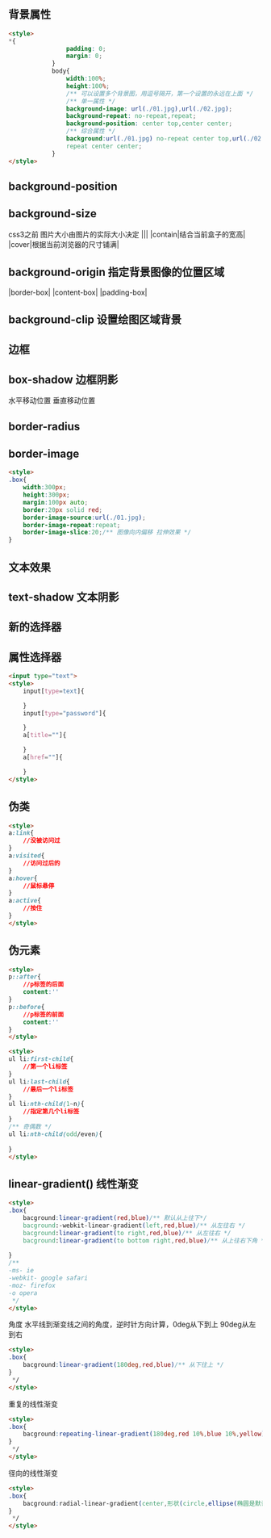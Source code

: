 ## 背景属性

```html
<style>
*{
                padding: 0;
                margin: 0;
            }
            body{
                width:100%;
                height:100%;
                /** 可以设置多个背景图，用逗号隔开，第一个设置的永远在上面 */
                /** 单一属性 */
                background-image: url(./01.jpg),url(./02.jpg);
                background-repeat: no-repeat,repeat;
                background-position: center top,center center;
                /** 综合属性 */
                background:url(./01.jpg) no-repeat center top,url(./02.jpg)
                repeat center center; 
            }
</style>
```

## background-position

## background-size
css3之前 图片大小由图片的实际大小决定
|||
|contain|结合当前盒子的宽高|
|cover|根据当前浏览器的尺寸铺满|

## background-origin 指定背景图像的位置区域

|border-box|
|content-box|
|padding-box|

## background-clip 设置绘图区域背景

## 边框
## box-shadow 边框阴影
水平移动位置
垂直移动位置

## border-radius

## border-image

```html
<style>
.box{
    width:300px;
    height:300px;
    margin:100px auto;
    border:20px solid red;
    border-image-source:url(./01.jpg);
    border-image-repeat:repeat;
    border-image-slice:20;/** 图像向内偏移 拉伸效果 */
}
```

## 文本效果
## text-shadow 文本阴影


## 新的选择器
## 属性选择器
```html
<input type="text">
<style>
    input[type=text]{

    }
    input[type="password"]{

    }
    a[title=""]{

    }
    a[href=""]{

    }
</style>
```

## 伪类
```html
<style>
a:link{
    //没被访问过
}
a:visited{
    //访问过后的
}
a:hover{
    //鼠标悬停
}
a:active{
    //按住
}
</style>
```
## 伪元素
```html
<style>
p::after{
    //p标签的后面
    content:''
}
p::before{
    //p标签的前面
    content:''
}
</style>
```

```html
<style>
ul li:first-child{
    //第一个li标签
}
ul li:last-child{
    //最后一个li标签
}
ul li:nth-child(1~n){
    //指定第几个li标签
}
/** 奇偶数 */
ul li:nth-child(odd/even){
    
}
</style>
```

## linear-gradient() 线性渐变
```html
<style>
.box{
    bacground:linear-gradient(red,blue)/** 默认从上往下*/
    bacground:-webkit-linear-gradient(left,red,blue)/** 从左往右 */
    bacground:linear-gradient(to right,red,blue)/** 从左往右 */
    bacground:linear-gradient(to bottom right,red,blue)/** 从上往右下角 */
    
} 
/** 
-ms- ie
-webkit- google safari
-moz- firefox
-o opera
 */
</style>
```
角度 水平线到渐变线之间的角度，逆时针方向计算，0deg从下到上 90deg从左到右
```html
<style>
.box{
    bacground:linear-gradient(180deg,red,blue)/** 从下往上 */
} 
 */
</style>
```
重复的线性渐变
```html
<style>
.box{
    bacground:repeating-linear-gradient(180deg,red 10%,blue 10%,yellow)/** 从下往上 */
} 
 */
</style>
```
径向的线性渐变
```html
<style>
.box{
    bacground:radial-linear-gradient(center,形状(circle,ellipse(椭圆是默认值)), 大小,开始的颜色,结束的颜色)/** 从下往上 */
} 
 */
</style>
```


